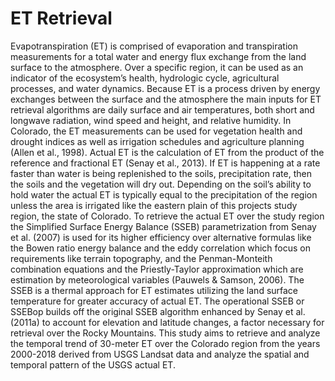 # ET Retrieval
Evapotranspiration (ET) is comprised of evaporation and transpiration measurements for a total water and energy flux exchange from the land surface to the atmosphere. Over a specific region, it can be used as an indicator of the ecosystem’s health, hydrologic cycle, agricultural processes, and water dynamics. Because ET is a process driven by energy exchanges between the surface and the atmosphere the main inputs for ET retrieval algorithms are daily surface and air temperatures, both short and longwave radiation, wind speed and height, and relative humidity. In Colorado, the ET measurements can be used for vegetation health and drought indices as well as irrigation schedules and agriculture planning (Allen et al., 1998). Actual ET is the calculation of ET from the product of the reference and fractional ET (Senay et al., 2013). If ET is happening at a rate faster than water is being replenished to the soils, precipitation rate, then the soils and the vegetation will dry out. Depending on the soil’s ability to hold water the actual ET is typically equal to the precipitation of the region unless the area is irrigated like the eastern plain of this projects study region, the state of Colorado. To retrieve the actual ET over the study region the Simplified Surface Energy Balance (SSEB) parametrization from Senay et al. (2007) is used for its higher efficiency over alternative formulas like the Bowen ratio energy balance and the eddy correlation which focus on requirements like terrain topography, and the Penman-Monteith combination equations and the Priestly-Taylor approximation which are estimation by meteorological variables (Pauwels & Samson, 2006). The SSEB is a thermal approach for ET estimates utilizing the land surface temperature for greater accuracy of actual ET. The operational SSEB or SSEBop builds off the original SSEB algorithm enhanced by Senay et al. (2011a) to account for elevation and latitude changes, a factor necessary for retrieval over the Rocky Mountains. This study aims to retrieve and analyze the temporal trend of 30-meter ET over the Colorado region from the years 2000-2018 derived from USGS Landsat data and analyze the spatial and temporal pattern of the USGS actual ET.
